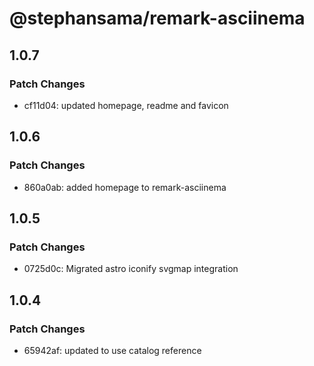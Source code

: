 # @stephansama/remark-asciinema

## 1.0.7

### Patch Changes

- cf11d04: updated homepage, readme and favicon

## 1.0.6

### Patch Changes

- 860a0ab: added homepage to remark-asciinema

## 1.0.5

### Patch Changes

- 0725d0c: Migrated astro iconify svgmap integration

## 1.0.4

### Patch Changes

- 65942af: updated to use catalog reference
